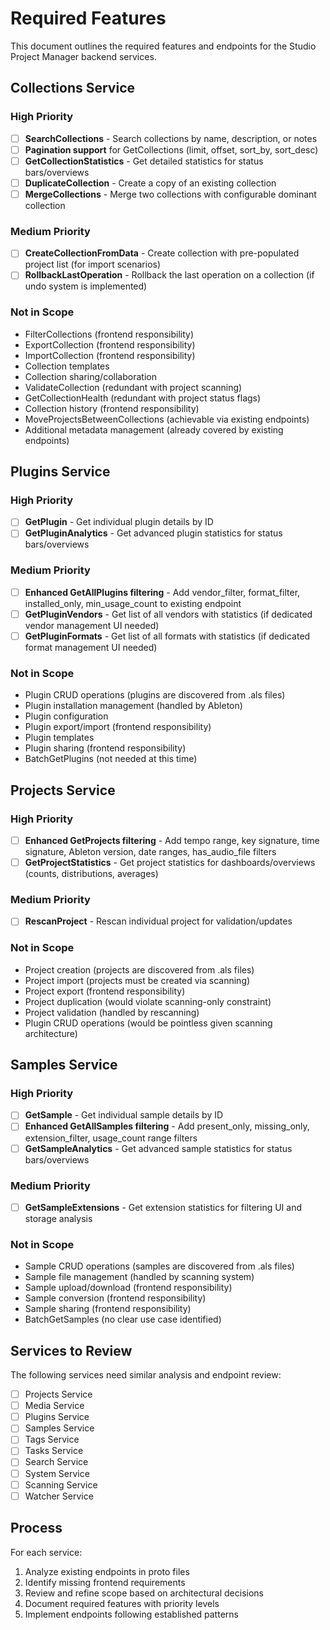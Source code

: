 # Required Features

This document outlines the required features and endpoints for the Studio Project Manager backend services.

## Collections Service

### High Priority
- [ ] **SearchCollections** - Search collections by name, description, or notes
- [ ] **Pagination support** for GetCollections (limit, offset, sort_by, sort_desc)
- [ ] **GetCollectionStatistics** - Get detailed statistics for status bars/overviews
- [ ] **DuplicateCollection** - Create a copy of an existing collection
- [ ] **MergeCollections** - Merge two collections with configurable dominant collection

### Medium Priority
- [ ] **CreateCollectionFromData** - Create collection with pre-populated project list (for import scenarios)
- [ ] **RollbackLastOperation** - Rollback the last operation on a collection (if undo system is implemented)

### Not in Scope
- FilterCollections (frontend responsibility)
- ExportCollection (frontend responsibility)
- ImportCollection (frontend responsibility)
- Collection templates
- Collection sharing/collaboration
- ValidateCollection (redundant with project scanning)
- GetCollectionHealth (redundant with project status flags)
- Collection history (frontend responsibility)
- MoveProjectsBetweenCollections (achievable via existing endpoints)
- Additional metadata management (already covered by existing endpoints)

## Plugins Service

### High Priority
- [ ] **GetPlugin** - Get individual plugin details by ID
- [ ] **GetPluginAnalytics** - Get advanced plugin statistics for status bars/overviews

### Medium Priority
- [ ] **Enhanced GetAllPlugins filtering** - Add vendor_filter, format_filter, installed_only, min_usage_count to existing endpoint
- [ ] **GetPluginVendors** - Get list of all vendors with statistics (if dedicated vendor management UI needed)
- [ ] **GetPluginFormats** - Get list of all formats with statistics (if dedicated format management UI needed)

### Not in Scope
- Plugin CRUD operations (plugins are discovered from .als files)
- Plugin installation management (handled by Ableton)
- Plugin configuration
- Plugin export/import (frontend responsibility)
- Plugin templates
- Plugin sharing (frontend responsibility)
- BatchGetPlugins (not needed at this time)

## Projects Service

### High Priority
- [ ] **Enhanced GetProjects filtering** - Add tempo range, key signature, time signature, Ableton version, date ranges, has_audio_file filters
- [ ] **GetProjectStatistics** - Get project statistics for dashboards/overviews (counts, distributions, averages)

### Medium Priority
- [ ] **RescanProject** - Rescan individual project for validation/updates

### Not in Scope
- Project creation (projects are discovered from .als files)
- Project import (projects must be created via scanning)
- Project export (frontend responsibility)
- Project duplication (would violate scanning-only constraint)
- Project validation (handled by rescanning)
- Plugin CRUD operations (would be pointless given scanning architecture)

## Samples Service

### High Priority
- [ ] **GetSample** - Get individual sample details by ID
- [ ] **Enhanced GetAllSamples filtering** - Add present_only, missing_only, extension_filter, usage_count range filters
- [ ] **GetSampleAnalytics** - Get advanced sample statistics for status bars/overviews

### Medium Priority
- [ ] **GetSampleExtensions** - Get extension statistics for filtering UI and storage analysis

### Not in Scope
- Sample CRUD operations (samples are discovered from .als files)
- Sample file management (handled by scanning system)
- Sample upload/download (frontend responsibility)
- Sample conversion (frontend responsibility)
- Sample sharing (frontend responsibility)
- BatchGetSamples (no clear use case identified)

## Services to Review

The following services need similar analysis and endpoint review:

- [ ] Projects Service
- [ ] Media Service
- [ ] Plugins Service
- [ ] Samples Service
- [ ] Tags Service
- [ ] Tasks Service
- [ ] Search Service
- [ ] System Service
- [ ] Scanning Service
- [ ] Watcher Service

## Process

For each service:
1. Analyze existing endpoints in proto files
2. Identify missing frontend requirements
3. Review and refine scope based on architectural decisions
4. Document required features with priority levels
5. Implement endpoints following established patterns
